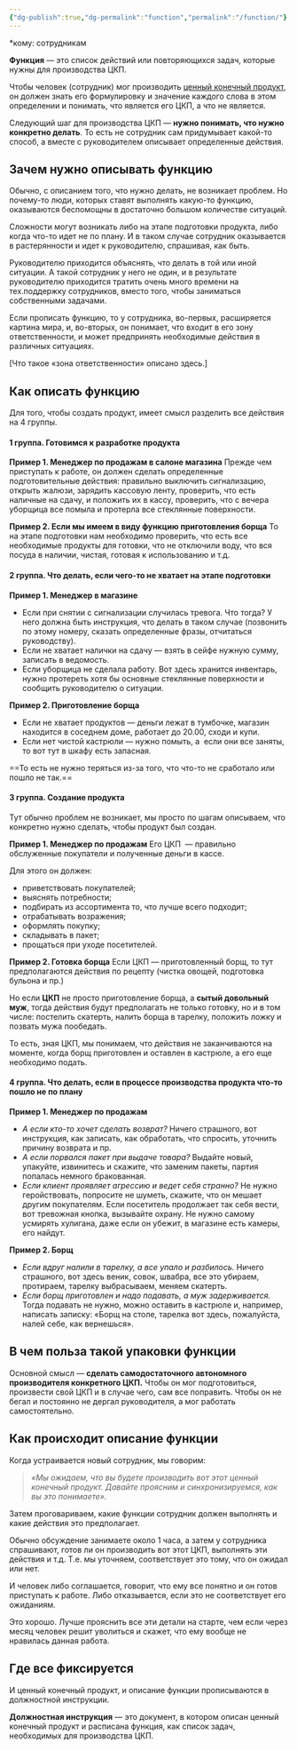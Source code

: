 ```yaml
---
{"dg-publish":true,"dg-permalink":"function","permalink":"/function/"}
---
```





*кому: сотрудникам
 
**Функция** — это список действий или повторяющихся задач, которые нужны для производства ЦКП. 
 
Чтобы человек (сотрудник) мог производить [ценный конечный продукт](https://docs.google.com/document/u/0/d/188s58aUolFQeIIlvdF0cHAG4CvOcz_xx0jSwFxannJc/edit), он должен знать его формулировку и значение каждого слова в этом определении и понимать, что является его ЦКП, а что не является. 

Следующий шаг для производства ЦКП — **нужно понимать, что нужно конкретно делать**. То есть не сотрудник сам придумывает какой-то способ, а вместе с руководителем описывает определенные действия.

## Зачем нужно описывать функцию
Обычно, с описанием того, что нужно делать, не возникает проблем. Но почему-то люди, которых ставят выполнять какую-то функцию, оказываются беспомощны в достаточно большом количестве ситуаций.

Сложности могут возникать либо на этапе подготовки продукта, либо когда что-то идет не по плану. И в таком случае сотрудник оказывается в растерянности и идет к руководителю, спрашивая, как быть.
 
Руководителю приходится объяснять, что делать в той или иной ситуации. А такой сотрудник у него не один, и в результате руководителю приходится тратить очень много времени на тех.поддержку сотрудников, вместо того, чтобы заниматься собственными задачами.  

Если прописать функцию, то у сотрудника, во-первых, расширяется картина мира, и, во-вторых, он понимает, что входит в его зону ответственности, и может предпринять необходимые действия в различных ситуациях. 

[Что такое «зона ответственности» описано здесь.]
## Как описать функцию
Для того, чтобы создать продукт, имеет смысл разделить все действия на 4 группы. 
#### 1 группа. Готовимся к разработке продукта

**Пример 1. Менеджер по продажам в салоне магазина**
Прежде чем приступать к работе, он должен сделать определенные подготовительные действия: правильно выключить сигнализацию, открыть жалюзи, зарядить кассовую ленту, проверить, что есть наличные на сдачу, и положить их в кассу, проверить, что с вечера уборщица все помыла и протерла все стеклянные поверхности. 
 
**Пример 2. Если мы имеем в виду функцию приготовления борща**
То на этапе подготовки нам необходимо проверить, что есть все необходимые продукты для готовки, что не отключили воду, что вся посуда в наличии, чистая, готовая к использованию и т.д.
#### 2 группа. Что делать, если чего-то не хватает на этапе подготовки

**Пример 1. Менеджер в магазине**
- Если при снятии с сигнализации случилась тревога. Что тогда? У него должна быть инструкция, что делать в таком случае (позвонить по этому номеру, сказать определенные фразы, отчитаться руководству).
- Если не хватает налички на сдачу — взять в сейфе нужную сумму, записать в ведомость.
- Если уборщица не сделала работу. Вот здесь хранится инвентарь, нужно протереть хотя бы основные стеклянные поверхности и сообщить руководителю о ситуации. 
  
**Пример 2. Приготовление борща**
- Если не хватает продуктов — деньги лежат в тумбочке, магазин находится в соседнем доме, работает до 20.00, сходи и купи. 
- Если нет чистой кастрюли — нужно помыть, а  если они все заняты, то вот тут в шкафу есть запасная. 

==То есть не нужно теряться из-за того, что что-то не сработало или пошло не так.== 
#### 3 группа. Создание продукта
Тут обычно проблем не возникает, мы просто по шагам описываем, что конкретно нужно сделать, чтобы продукт был создан. 

**Пример 1. Менеджер по продажам**
Его ЦКП  — правильно обслуженные покупатели и полученные деньги в кассе.

Для этого он должен:
- приветствовать покупателей;
- выяснять потребности;
- подбирать из ассортимента то, что лучше всего подходит;
- отрабатывать возражения;
- оформлять покупку;
- складывать в пакет;
- прощаться при уходе посетителей.

**Пример 2. Готовка борща**
Если ЦКП — приготовленный борщ, то тут предполагаются действия по рецепту (чистка овощей, подготовка бульона и пр.)

Но если **ЦКП** не просто приготовление борща, а **сытый довольный муж**, тогда действия будут предполагать не только готовку, но и в том числе: постелить скатерть, налить борща в тарелку, положить ложку и позвать мужа пообедать.

То есть, зная ЦКП, мы понимаем, что действия не заканчиваются на моменте, когда борщ приготовлен и оставлен в кастрюле, а его еще необходимо подать.
#### 4 группа. Что делать, если в процессе производства продукта что-то пошло не по плану 

**Пример 1. Менеджер по продажам**
- *А если кто-то хочет сделать возврат?* 
  Ничего страшного, вот инструкция, как записать, как обработать, что спросить, уточнить причину возврата и пр.
- *А если порвался пакет при выдаче товара?* 
  Выдайте новый, упакуйте, извинитесь и скажите, что заменим пакеты, партия попалась немного бракованная.
- *Если клиент проявляет агрессию и ведет себя странно?* 
  Не нужно геройствовать, попросите не шуметь, скажите, что он мешает другим покупателям. Если посетитель продолжает так себя вести, вот тревожная кнопка, вызывайте охрану. Не нужно самому усмирять хулигана, даже если он убежит, в магазине есть камеры, его найдут.

**Пример 2. Борщ**
- *Если вдруг налили в тарелку, а все упало и разбилось.* 
  Ничего страшного, вот здесь веник, совок, швабра, все это убираем, протираем, тарелку выбрасываем, меняем скатерть. 
- *Если борщ приготовлен и надо подавать, а муж задерживается.* 
  Тогда подавать не нужно, можно оставить в кастрюле и, например, написать записку: «Борщ на столе, тарелка вот здесь, пожалуйста, налей себе, как вернешься». 
## В чем польза такой упаковки функции
Основной смысл — **сделать самодостаточного автономного производителя конкретного ЦКП.** Чтобы он мог подготовиться, произвести свой ЦКП и в случае чего, сам все поправить. Чтобы он не бегал и постоянно не дергал руководителя, а мог работать самостоятельно.
## Как происходит описание функции
Когда устраивается новый сотрудник, мы говорим: 
> *«Мы ожидаем, что вы будете производить вот этот ценный конечный продукт. Давайте проясним и синхронизируемся, как вы это понимаете».* 

Затем проговариваем, какие функции сотрудник должен выполнять и какие действия это предполагает. 
 
Обычно обсуждение занимаете около 1 часа, а затем у сотрудника спрашивают, готов ли он производить вот этот ЦКП, выполнять эти действия и т.д. Т.е. мы уточняем, соответствует это тому, что он ожидал или нет. 

И человек либо соглашается, говорит, что ему все понятно и он готов приступать к работе. Либо отказывается, если это не соответствует его ожиданиям. 

Это хорошо. Лучше прояснить все эти детали на старте, чем если через месяц человек решит уволиться и скажет, что ему вообще не нравилась данная работа. 
## Где все фиксируется
И ценный конечный продукт, и описание функции прописываются в должностной инструкции.

**Должностная инструкция** — это документ, в котором описан ценный конечный продукт и расписана функция, как список задач, необходимых для производства ЦКП.